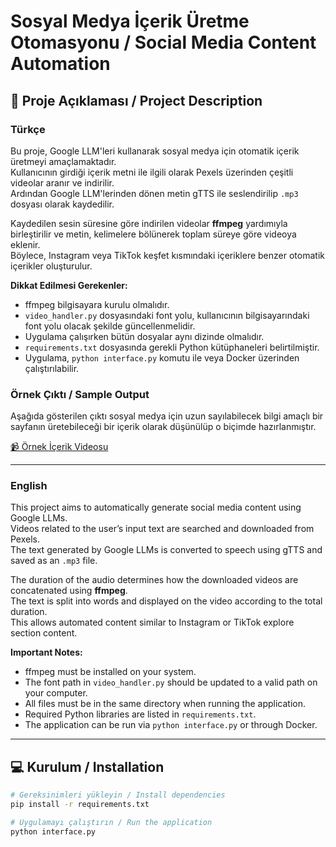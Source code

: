 # Sosyal Medya İçerik Üretme Otomasyonu / Social Media Content Automation

## 🔹 Proje Açıklaması / Project Description

### Türkçe
Bu proje, Google LLM'leri kullanarak sosyal medya için otomatik içerik üretmeyi amaçlamaktadır.  
Kullanıcının girdiği içerik metni ile ilgili olarak Pexels üzerinden çeşitli videolar aranır ve indirilir.  
Ardından Google LLM'lerinden dönen metin gTTS ile seslendirilip `.mp3` dosyası olarak kaydedilir.

Kaydedilen sesin süresine göre indirilen videolar **ffmpeg** yardımıyla birleştirilir ve metin, kelimelere bölünerek toplam süreye göre videoya eklenir.  
Böylece, Instagram veya TikTok keşfet kısmındaki içeriklere benzer otomatik içerikler oluşturulur.

**Dikkat Edilmesi Gerekenler:**
- ffmpeg bilgisayara kurulu olmalıdır.
- `video_handler.py` dosyasındaki font yolu, kullanıcının bilgisayarındaki font yolu olacak şekilde güncellenmelidir.
- Uygulama çalışırken bütün dosyalar aynı dizinde olmalıdır.
- `requirements.txt` dosyasında gerekli Python kütüphaneleri belirtilmiştir.
- Uygulama, `python interface.py` komutu ile veya Docker üzerinden çalıştırılabilir.

### Örnek Çıktı / Sample Output
Aşağıda gösterilen çıktı sosyal medya için uzun sayılabilecek bilgi amaçlı bir sayfanın üretebileceği bir içerik olarak düşünülüp o biçimde hazırlanmıştır.

[📹 Örnek İçerik Videosu](https://github.com/s192275/SocialMediaContentCreator/blob/main/output_with_subtitles.mp4)

---

### English
This project aims to automatically generate social media content using Google LLMs.  
Videos related to the user’s input text are searched and downloaded from Pexels.  
The text generated by Google LLMs is converted to speech using gTTS and saved as an `.mp3` file.

The duration of the audio determines how the downloaded videos are concatenated using **ffmpeg**.  
The text is split into words and displayed on the video according to the total duration.  
This allows automated content similar to Instagram or TikTok explore section content.

**Important Notes:**
- ffmpeg must be installed on your system.
- The font path in `video_handler.py` should be updated to a valid path on your computer.
- All files must be in the same directory when running the application.
- Required Python libraries are listed in `requirements.txt`.
- The application can be run via `python interface.py` or through Docker.

---

## 💻 Kurulum / Installation
```bash
# Gereksinimleri yükleyin / Install dependencies
pip install -r requirements.txt

# Uygulamayı çalıştırın / Run the application
python interface.py
